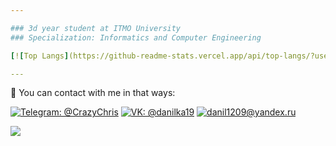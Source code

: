 ```yaml
---

### 3d year student at ITMO University
### Specialization: Informatics and Computer Engineering

[![Top Langs](https://github-readme-stats.vercel.app/api/top-langs/?username=CrazyChris3310&layout=compact)](https://github.com/anuraghazra/github-readme-stats)

---
```


:love_letter: You can contact with me in that ways:

[![Telegram: @CrazyChris](https://img.shields.io/badge/Telegram-2CA5E0?style=for-the-badge&logo=telegram&logoColor=white&link=https://t.me/CrazyChris)](https://t.me/CrazyChris)
[![VK: @danilka19](https://camo.githubusercontent.com/ed2135313b8d5f71d9c7bdaff09e4906315a02fb0560c57a1c331e960d814ffc/68747470733a2f2f696d672e736869656c64732e696f2f7374617469632f76313f7374796c653d666f722d7468652d6261646765266d6573736167653d564b26636f6c6f723d303037374646266c6f676f3d564b266c6f676f436f6c6f723d464646464646266c6162656c3d)](https://vk.com/danilka19)
[![danil1209@yandex.ru](https://img.shields.io/badge/Gmail-D14836?style=for-the-badge&logo=gmail&logoColor=white&link=mailto:danil1209@yandex.ru)](mailto:danil1209@yandex.ru)


![](https://komarev.com/ghpvc/?username=CrazyChris3310&color=AA336A)
